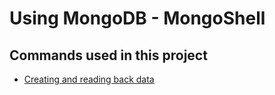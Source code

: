 # Using MongoDB - MongoShell

## Commands used in this project

* [Creating and reading back data](https://github.com/Code-Institute-Solutions/MongoDB/blob/master/02-ManipulateDataUsingMongoShell/01-create_and_read_back_data/mongoCommands.md#gitpod)
